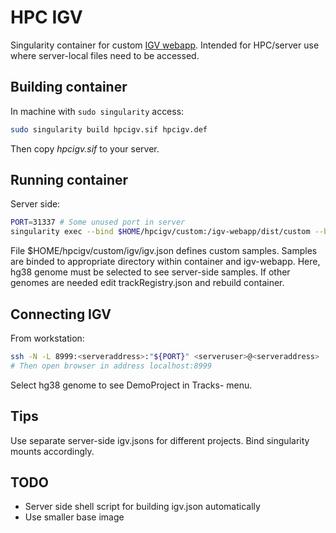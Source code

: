 # HPC IGV

Singularity container for custom [IGV webapp](https://igv.org). Intended for HPC/server use where server-local files need to be accessed.

## Building container

In machine with `sudo singularity` access:

```bash
sudo singularity build hpcigv.sif hpcigv.def
```

Then copy *hpcigv.sif* to your server.

## Running container

Server side:

```bash
PORT=31337 # Some unused port in server
singularity exec --bind $HOME/hpcigv/custom:/igv-webapp/dist/custom --bind $HOME/data:/igv-webapp/dist/data hpcigv.sif npx http-server --port $PORT /igv-webapp/dist
```

File $HOME/hpcigv/custom/igv/igv.json defines custom samples. Samples are binded to appropriate directory within container and igv-webapp. Here, hg38 genome must be selected to see server-side samples. If other genomes are needed edit trackRegistry.json and rebuild container.


## Connecting IGV

From workstation:

```bash
ssh -N -L 8999:<serveraddress>:"${PORT}" <serveruser>@<serveraddress>
# Then open browser in address localhost:8999
```

Select hg38 genome to see DemoProject in Tracks- menu.

## Tips

Use separate server-side igv.jsons for different projects. Bind singularity mounts accordingly.

## TODO

- Server side shell script for building igv.json automatically
- Use smaller base image
